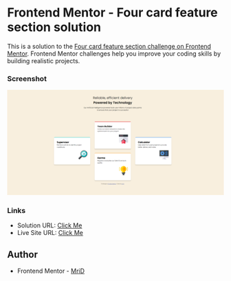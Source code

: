 # Frontend Mentor - Four card feature section solution

This is a solution to the [Four card feature section challenge on Frontend Mentor](https://www.frontendmentor.io/challenges/four-card-feature-section-weK1eFYK). Frontend Mentor challenges help you improve your coding skills by building realistic projects. 

### Screenshot

![](./images/image.png)

### Links

- Solution URL: [Click Me](https://github.com/iD024/frontend-06)
- Live Site URL: [Click Me](https://id024.github.io/frontend-06/)

## Author

- Frontend Mentor - [MriD](https://www.frontendmentor.io/profile/id024)
